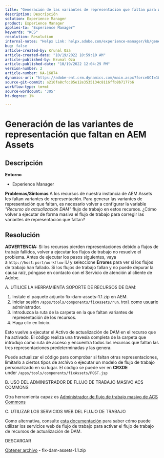 ```yaml
---
title: "Generación de las variantes de representación que faltan para AEM Assets"
description: Descripción
solution: Experience Manager
product: Experience Manager
applies-to: "Experience Manager"
keywords: "KCS"
resolution: Resolution
internal-notes: "Helpx Link: helpx.adobe.com/experience-manager/kb/generating-the-missing-renditions-for-aem-assets.html"
bug: false
article-created-by: Krunal Oza
article-created-date: "10/19/2022 10:59:10 AM"
article-published-by: Krunal Oza
article-published-date: "10/19/2022 12:04:29 PM"
version-number: 2
article-number: KA-16874
dynamics-url: "https://adobe-ent.crm.dynamics.com/main.aspx?forceUCI=1&pagetype=entityrecord&etn=knowledgearticle&id=3bcd410e-9d4f-ed11-bba2-00224808679b"
source-git-commit: a216fa8cfcc85e12e3535134c8116ffb8b7177b6
workflow-type: tm+mt
source-wordcount: '305'
ht-degree: 1%

---
```


# Generación de las variantes de representación que faltan en AEM Assets

## Descripción

<b>Entorno</b>
- Experience Manager



<b>Problemas/Síntomas</b>
A los recursos de nuestra instancia de AEM Assets les faltan variantes de representación. Para generar las variantes de representación que faltan, es necesario volver a configurar la variable *&quot;Recurso de actualización DAM&quot;* flujo de trabajo en estos recursos. ¿Cómo volver a ejecutar de forma masiva el flujo de trabajo para corregir las variantes de representación que faltan?


## Resolución


<b>ADVERTENCIA:</b> Si los recursos pierden representaciones debido a flujos de trabajo fallidos, volver a ejecutar los flujos de trabajo no resuelve el problema. Antes de ejecutar los pasos siguientes, vaya a `http://host:port/workflow` IU y seleccione <b>Errores </b>para ver si los flujos de trabajo han fallado. Si los flujos de trabajo fallan y no puede depurar la causa raíz, póngase en contacto con el Servicio de atención al cliente de Adobe.

A. UTILICE LA HERRAMIENTA SOPORTE DE RECURSOS DE DAM:

1. Instale el paquete adjunto fix-dam-assets-1.1.zip en AEM.
2. Iniciar sesión `/apps/tools/components/fixAssets/run.html` como usuario administrador.
3. Introduzca la ruta de la carpeta en la que faltan variantes de representación de los recursos.
4. Haga clic en Inicio.


Esto vuelve a ejecutar el Activo de actualización de DAM en el recurso que ha activado. El código realiza una travesía completa de la carpeta que introdujo como ruta de acceso y encuentra todos los recursos que faltan las tres representaciones predeterminadas y las genera.

Puede actualizar el código para comprobar si faltan otras representaciones, limitarlo a ciertos tipos de archivo o ejecutar un modelo de flujo de trabajo personalizado en su lugar. El código se puede ver en <b>CRXDE </b>under `/apps/tools/components/fixAssets/POST.jsp`



B. USO DEL ADMINISTRADOR DE FLUJO DE TRABAJO MASIVO ACS COMMONS

Otra herramienta capaz es [Administrador de flujo de trabajo masivo de ACS Commons](https://adobe-consulting-services.github.io/acs-aem-commons/features/bulk-workflow-manager/index.html)



C. UTILIZAR LOS SERVICIOS WEB DEL FLUJO DE TRABAJO

Como alternativa, consulte [esta documentación](https://helpx.adobe.com/experience-manager/6-2/sites/developing/using/wf-program-interaction.html#Creating,%20Reading%20or%20Deleting%20Workflow%20Models) para saber cómo puede utilizar los servicios web de flujo de trabajo para activar el flujo de trabajo de recursos de actualización de DAM.

DESCARGAR

[Obtener archivo](https://helpx.adobe.com/content/dam/help/en/experience-manager/kb/generating-the-missing-renditions-for-aem-assets/_jcr_content/main-pars/download_section/download-1/fix-dam-assets-11.zip "fix-dam-assets-1.1.zip") - fix-dam-assets-1.1.zip
